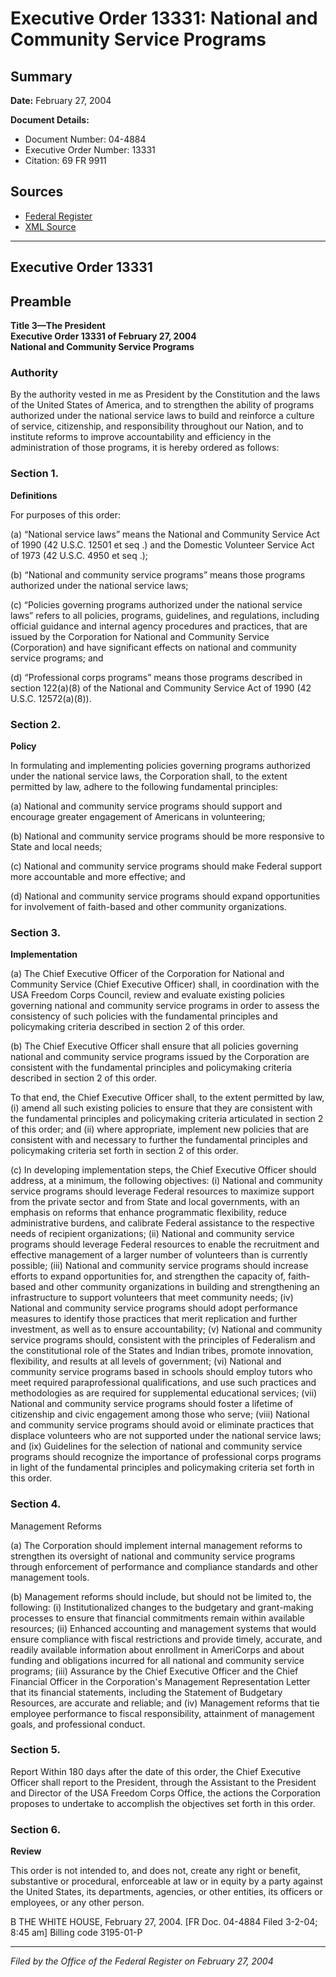 # Executive Order 13331: National and Community Service Programs

## Summary

**Date:** February 27, 2004

**Document Details:**
- Document Number: 04-4884
- Executive Order Number: 13331
- Citation: 69 FR 9911

## Sources
- [Federal Register](https://www.federalregister.gov/documents/2004/03/03/04-4884/national-and-community-service-programs)
- [XML Source](https://www.federalregister.gov/documents/full_text/xml/2004/03/03/04-4884.xml)

---

## Executive Order 13331

## Preamble

**Title 3—The President**  
**Executive Order 13331 of February 27, 2004**  
**National and Community Service Programs**

### Authority

By the authority vested in me as President by the Constitution and the laws of the United States of America, and to strengthen the ability of programs authorized under the national service laws to build and reinforce a culture of service, citizenship, and responsibility throughout our Nation, and to institute reforms to improve accountability and efficiency in the administration of those programs, it is hereby ordered as follows:
### Section 1.

**Definitions**

For purposes of this order:

(a) “National service laws” means the National and Community Service Act of 1990 (42 U.S.C. 12501 
et seq
.) and the Domestic Volunteer Service Act of 1973 (42 U.S.C. 4950 
et seq
.);

(b) “National and community service programs” means those programs authorized under the national service laws;

(c) “Policies governing programs authorized under the national service laws” refers to all policies, programs, guidelines, and regulations, including official guidance and internal agency procedures and practices, that are issued by the Corporation for National and Community Service (Corporation) and have significant effects on national and community service programs; and

(d) “Professional corps programs” means those programs described in section 122(a)(8) of the National and Community Service Act of 1990 (42 U.S.C. 12572(a)(8)).
### Section 2.

**Policy**

In formulating and implementing policies governing programs authorized under the national service laws, the Corporation shall, to the extent permitted by law, adhere to the following fundamental principles:

(a) National and community service programs should support and encourage greater engagement of Americans in volunteering;

(b) National and community service programs should be more responsive to State and local needs;

(c) National and community service programs should make Federal support more accountable and more effective; and

(d) National and community service programs should expand opportunities for involvement of faith-based and other community organizations.
### Section 3.

**Implementation**

(a) The Chief Executive Officer of the Corporation for National and Community Service (Chief Executive Officer) shall, in coordination with the USA Freedom Corps Council, review and evaluate existing policies governing national and community service programs in order to assess the consistency of such policies with the fundamental principles and policymaking criteria described in section 2 of this order.

(b) The Chief Executive Officer shall ensure that all policies governing national and community service programs issued by the Corporation are consistent with the fundamental principles and policymaking criteria described in section 2 of this order.

To that end, the Chief Executive Officer shall, to the extent permitted by law,
    (i) amend all such existing policies to ensure that they are consistent with the fundamental principles and policymaking criteria articulated in section 2 of this order; and
    (ii) where appropriate, implement new policies that are consistent with and necessary to further the fundamental principles and policymaking criteria set forth in section 2 of this order.

(c) In developing implementation steps, the Chief Executive Officer should address, at a minimum, the following objectives:
    (i) National and community service programs should leverage Federal resources to maximize support from the private sector and from State and local governments, with an emphasis on reforms that enhance programmatic flexibility, reduce administrative burdens, and calibrate Federal assistance to the respective needs of recipient organizations;
    (ii) National and community service programs should leverage Federal resources to enable the recruitment and effective management of a larger number of volunteers than is currently possible;
    (iii) National and community service programs should increase efforts to expand opportunities for, and strengthen the capacity of, faith-based and other community organizations in building and strengthening an infrastructure to support volunteers that meet community needs;
    (iv) National and community service programs should adopt performance measures to identify those practices that merit replication and further investment, as well as to ensure accountability;
    (v) National and community service programs should, consistent with the principles of Federalism and the constitutional role of the States and Indian tribes, promote innovation, flexibility, and results at all levels of government;
    (vi) National and community service programs based in schools should employ tutors who meet required paraprofessional qualifications, and use such practices and methodologies as are required for supplemental educational services;
    (vii) National and community service programs should foster a lifetime of citizenship and civic engagement among those who serve;
    (viii) National and community service programs should avoid or eliminate practices that displace volunteers who are not supported under the national service laws; and
    (ix) Guidelines for the selection of national and community service programs should recognize the importance of professional corps programs in light of the fundamental principles and policymaking criteria set forth in this order.
### Section 4.

Management Reforms

(a) The Corporation should implement internal management reforms to strengthen its oversight of national and community service programs through enforcement of performance and compliance standards and other management tools.

(b) Management reforms should include, but should not be limited to, the following:
    (i) Institutionalized changes to the budgetary and grant-making processes to ensure that financial commitments remain within available resources;
    (ii) Enhanced accounting and management systems that would ensure compliance with fiscal restrictions and provide timely, accurate, and readily available information about enrollment in AmeriCorps and about funding and obligations incurred for all national and community service programs;
    (iii) Assurance by the Chief Executive Officer and the Chief Financial Officer in the Corporation's Management Representation Letter that its financial statements, including the Statement of Budgetary Resources, are accurate and reliable; and
    (iv) Management reforms that tie employee performance to fiscal responsibility, attainment of management goals, and professional conduct.
### Section 5.

Report
Within 180 days after the date of this order, the Chief Executive Officer shall report to the President, through the Assistant to 
the President and Director of the USA Freedom Corps Office, the actions the Corporation proposes to undertake to accomplish the objectives set forth in this order.
### Section 6.

**Review**

This order is not intended to, and does not, create any right or benefit, substantive or procedural, enforceable at law or in equity by a party against the United States, its departments, agencies, or other entities, its officers or employees, or any other person.

B
THE WHITE HOUSE,
February 27, 2004.
[FR Doc. 04-4884
Filed 3-2-04; 8:45 am]
Billing code 3195-01-P

---

*Filed by the Office of the Federal Register on February 27, 2004*
